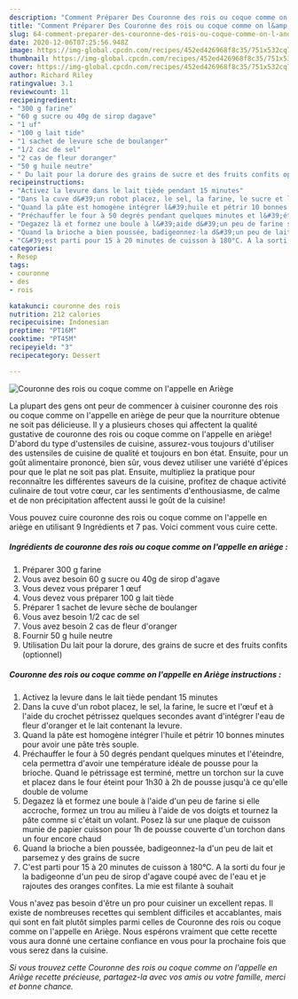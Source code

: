 ```yaml
---
description: "Comment Préparer Des Couronne des rois ou coque comme on l&amp;#39;appelle en Ariège"
title: "Comment Préparer Des Couronne des rois ou coque comme on l&amp;#39;appelle en Ariège"
slug: 64-comment-preparer-des-couronne-des-rois-ou-coque-comme-on-l-and-39-appelle-en-ariege
date: 2020-12-06T07:25:56.948Z
image: https://img-global.cpcdn.com/recipes/452ed426968f8c35/751x532cq70/couronne-des-rois-ou-coque-comme-on-lappelle-en-ariege-photo-principale-de-la-recette.jpg
thumbnail: https://img-global.cpcdn.com/recipes/452ed426968f8c35/751x532cq70/couronne-des-rois-ou-coque-comme-on-lappelle-en-ariege-photo-principale-de-la-recette.jpg
cover: https://img-global.cpcdn.com/recipes/452ed426968f8c35/751x532cq70/couronne-des-rois-ou-coque-comme-on-lappelle-en-ariege-photo-principale-de-la-recette.jpg
author: Richard Riley
ratingvalue: 3.1
reviewcount: 11
recipeingredient:
- "300 g farine"
- "60 g sucre ou 40g de sirop dagave"
- "1 uf"
- "100 g lait tide"
- "1 sachet de levure sche de boulanger"
- "1/2 cac de sel"
- "2 cas de fleur doranger"
- "50 g huile neutre"
- " Du lait pour la dorure des grains de sucre et des fruits confits optionnel"
recipeinstructions:
- "Activez la levure dans le lait tiède pendant 15 minutes"
- "Dans la cuve d&#39;un robot placez, le sel, la farine, le sucre et l&#39;œuf et à l&#39;aide du crochet pétrissez quelques secondes avant d&#39;intégrer l&#39;eau de fleur d&#39;oranger et le lait contenant la levure."
- "Quand la pâte est homogène intégrer l&#39;huile et pétrir 10 bonnes minutes pour avoir une pâte très souple."
- "Préchauffer le four à 50 degrés pendant quelques minutes et l&#39;éteindre, cela permettra d&#39;avoir une température idéale de pousse pour la brioche. Quand le pétrissage est terminé, mettre un torchon sur la cuve et placez dans le four éteint pour 1h30 à 2h de pousse jusqu&#39;à ce qu&#39;elle double de volume"
- "Degazez là et formez une boule à l&#39;aide d&#39;un peu de farine si elle accroche, formez un trou au milieu à l&#39;aide de vos doigts et tournez la pâte comme si c&#39;était un volant. Posez là sur une plaque de cuisson munie de papier cuisson pour 1h de pousse couverte d&#39;un torchon dans un four encore chaud"
- "Quand la brioche a bien poussée, badigeonnez-la d&#39;un peu de lait et parsemez y des grains de sucre"
- "C&#39;est parti pour 15 à 20 minutes de cuisson à 180°C. A la sorti du four je la badigeonne d&#39;un peu de sirop d&#39;agave coupé avec de l&#39;eau et je rajoutes des oranges confites. La mie est filante à souhait"
categories:
- Resep
tags:
- couronne
- des
- rois

katakunci: couronne des rois 
nutrition: 212 calories
recipecuisine: Indonesian
preptime: "PT16M"
cooktime: "PT45M"
recipeyield: "3"
recipecategory: Dessert

---
```



![Couronne des rois ou coque comme on l&#39;appelle en Ariège](https://img-global.cpcdn.com/recipes/452ed426968f8c35/751x532cq70/couronne-des-rois-ou-coque-comme-on-lappelle-en-ariege-photo-principale-de-la-recette.jpg)

La plupart des gens ont peur de commencer à cuisiner couronne des rois ou coque comme on l&#39;appelle en ariège de peur que la nourriture obtenue ne soit pas délicieuse. Il y a plusieurs choses qui affectent la qualité gustative de couronne des rois ou coque comme on l&#39;appelle en ariège! D'abord du type d'ustensiles de cuisine, assurez-vous toujours d'utiliser des ustensiles de cuisine de qualité et toujours en bon état. Ensuite, pour un goût alimentaire prononcé, bien sûr, vous devez utiliser une variété d'épices pour que le plat ne soit pas plat. Ensuite, multipliez la pratique pour reconnaître les différentes saveurs de la cuisine, profitez de chaque activité culinaire de tout votre cœur, car les sentiments d'enthousiasme, de calme et de non précipitation affectent aussi le goût de la cuisine!

<!--inarticleads1-->

Vous pouvez cuire couronne des rois ou coque comme on l&#39;appelle en ariège en utilisant 9 Ingrédients et 7 pas. Voici comment vous cuire cette.

##### Ingrédients de couronne des rois ou coque comme on l&#39;appelle en ariège :

1. Préparer 300 g farine
1. Vous avez besoin 60 g sucre ou 40g de sirop d&#39;agave
1. Vous devez vous préparer 1 œuf
1. Vous devez vous préparer 100 g lait tiède
1. Préparer 1 sachet de levure sèche de boulanger
1. Vous avez besoin 1/2 cac de sel
1. Vous avez besoin 2 cas de fleur d&#39;oranger
1. Fournir 50 g huile neutre
1. Utilisation  Du lait pour la dorure, des grains de sucre et des fruits confits (optionnel)




<!--inarticleads2-->

##### Couronne des rois ou coque comme on l&#39;appelle en Ariège instructions :

1. Activez la levure dans le lait tiède pendant 15 minutes
1. Dans la cuve d&#39;un robot placez, le sel, la farine, le sucre et l&#39;œuf et à l&#39;aide du crochet pétrissez quelques secondes avant d&#39;intégrer l&#39;eau de fleur d&#39;oranger et le lait contenant la levure.
1. Quand la pâte est homogène intégrer l&#39;huile et pétrir 10 bonnes minutes pour avoir une pâte très souple.
1. Préchauffer le four à 50 degrés pendant quelques minutes et l&#39;éteindre, cela permettra d&#39;avoir une température idéale de pousse pour la brioche. Quand le pétrissage est terminé, mettre un torchon sur la cuve et placez dans le four éteint pour 1h30 à 2h de pousse jusqu&#39;à ce qu&#39;elle double de volume
1. Degazez là et formez une boule à l&#39;aide d&#39;un peu de farine si elle accroche, formez un trou au milieu à l&#39;aide de vos doigts et tournez la pâte comme si c&#39;était un volant. Posez là sur une plaque de cuisson munie de papier cuisson pour 1h de pousse couverte d&#39;un torchon dans un four encore chaud
1. Quand la brioche a bien poussée, badigeonnez-la d&#39;un peu de lait et parsemez y des grains de sucre
1. C&#39;est parti pour 15 à 20 minutes de cuisson à 180°C. A la sorti du four je la badigeonne d&#39;un peu de sirop d&#39;agave coupé avec de l&#39;eau et je rajoutes des oranges confites. La mie est filante à souhait




<!--inarticleads1-->

<p>
Vous n'avez pas besoin d'être un pro pour cuisiner un excellent repas. Il existe de nombreuses recettes qui semblent difficiles et accablantes, mais qui sont en fait plutôt simples parmi celles de Couronne des rois ou coque comme on l&#39;appelle en Ariège. Nous espérons vraiment que cette recette vous aura donné une certaine confiance en vous pour la prochaine fois que vous serez dans la cuisine.
</p>

<p>
<i>Si vous trouvez cette Couronne des rois ou coque comme on l&#39;appelle en Ariège recette précieuse, partagez-la avec vos amis ou votre famille, merci et bonne chance.</i>
</p>
